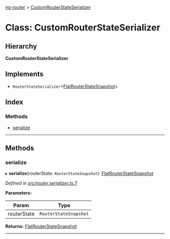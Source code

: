 [ng-router](../README.md) > [CustomRouterStateSerializer](../classes/customrouterstateserializer.md)

# Class: CustomRouterStateSerializer

## Hierarchy

**CustomRouterStateSerializer**

## Implements

* `RouterStateSerializer`<[FlatRouterStateSnapshot](../interfaces/flatrouterstatesnapshot.md)>

## Index

### Methods

* [serialize](customrouterstateserializer.md#serialize)

---

## Methods

<a id="serialize"></a>

###  serialize

▸ **serialize**(routerState: *`RouterStateSnapshot`*): [FlatRouterStateSnapshot](../interfaces/flatrouterstatesnapshot.md)

*Defined in [src/router.serializer.ts:7](https://github.com/salsita/ng-modules/blob/34a93e1/libs/ng-router/src/router.serializer.ts#L7)*

**Parameters:**

| Param | Type |
| ------ | ------ |
| routerState | `RouterStateSnapshot` |

**Returns:** [FlatRouterStateSnapshot](../interfaces/flatrouterstatesnapshot.md)

___

